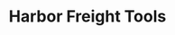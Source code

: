 ---
title: "Harbor Freight Tools"
url: /albuquerque/harbor-freight-tools-coors-boulevard-northwest/
shop: Eisenwaren
---